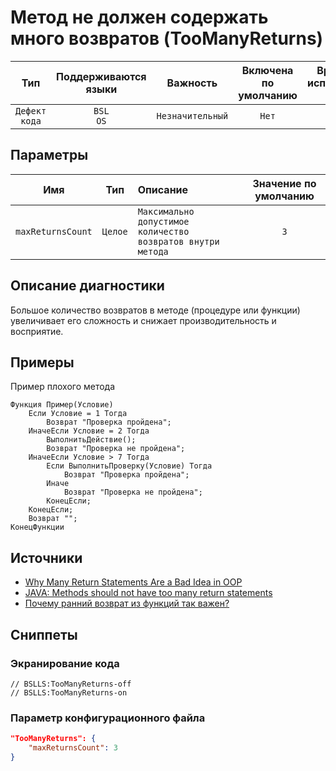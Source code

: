# Метод не должен содержать много возвратов (TooManyReturns)

| Тип | Поддерживаются<br/>языки | Важность | Включена<br/>по умолчанию | Время на<br/>исправление (мин) | Тэги |
| :-: | :-: | :-: | :-: | :-: | :-: |
| `Дефект кода` | `BSL`<br/>`OS` | `Незначительный` | `Нет` | `20` | `brainoverload` |

## Параметры 

| Имя | Тип | Описание | Значение по умолчанию |
| :-: | :-: | :-- | :-: |
| `maxReturnsCount` | `Целое` | ```Максимально допустимое количество возвратов внутри метода``` | ```3``` |

<!-- Блоки выше заполняются автоматически, не трогать -->
## Описание диагностики
<!-- Описание диагностики заполняется вручную. Необходимо понятным языком описать смысл и схему работу -->

Большое количество возвратов в методе (процедуре или функции) увеличивает его сложность и снижает производительность и восприятие.

## Примеры
<!-- В данном разделе приводятся примеры, на которые диагностика срабатывает, а также можно привести пример, как можно исправить ситуацию -->

Пример плохого метода

```bsl
Функция Пример(Условие)
    Если Условие = 1 Тогда
        Возврат "Проверка пройдена";
    ИначеЕсли Условие = 2 Тогда
        ВыполнитьДействие();
        Возврат "Проверка не пройдена";
    ИначеЕсли Условие > 7 Тогда
        Если ВыполнитьПроверку(Условие) Тогда
            Возврат "Проверка пройдена";
        Иначе
            Возврат "Проверка не пройдена";
        КонецЕсли;
    КонецЕсли;
    Возврат "";
КонецФункции
```

## Источники
<!-- Необходимо указывать ссылки на все источники, из которых почерпнута информация для создания диагностики -->
<!-- Примеры источников

* Источник: [Стандарт: Тексты модулей](https://its.1c.ru/db/v8std#content:456:hdoc)
* Полезная информаця: [Отказ от использования модальных окон](https://its.1c.ru/db/metod8dev#content:5272:hdoc)
* Источник: [Cognitive complexity, ver. 1.4](https://www.sonarsource.com/docs/CognitiveComplexity.pdf) -->

* [Why Many Return Statements Are a Bad Idea in OOP](https://www.yegor256.com/2015/08/18/multiple-return-statements-in-oop.html)
* [JAVA: Methods should not have too many return statements](https://rules.sonarsource.com/java/RSPEC-1142)
* [Почему ранний возврат из функций так важен?](https://habr.com/ru/post/348074/)

## Сниппеты

<!-- Блоки ниже заполняются автоматически, не трогать -->
### Экранирование кода

```bsl
// BSLLS:TooManyReturns-off
// BSLLS:TooManyReturns-on
```

### Параметр конфигурационного файла

```json
"TooManyReturns": {
    "maxReturnsCount": 3
}
```
